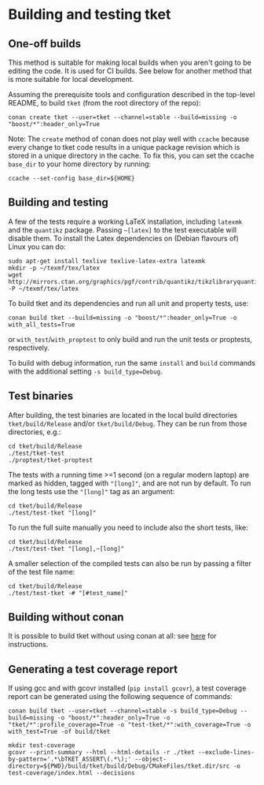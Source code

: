 # Building and testing tket

## One-off builds

This method is suitable for making local builds when you aren't going to be
editing the code. It is used for CI builds. See below for another method that is
more suitable for local development.

Assuming the prerequisite tools and configuration described in the top-level
README, to build `tket` (from the root directory of the repo):

```shell
conan create tket --user=tket --channel=stable --build=missing -o "boost/*":header_only=True
```

Note: The `create` method of conan does not play well with `ccache` because every
change to tket code results in a unique package revision which is stored in a
unique directory in the cache. To fix this, you can set the ccache `base_dir` to
your home directory by running:

```shell
ccache --set-config base_dir=${HOME}
```

## Building and testing

A few of the tests require a working LaTeX installation, including `latexmk` and
the `quantikz` package. Passing `~[latex]` to the test executable will disable
them. To install the Latex dependencies on (Debian flavours of) Linux you can
do:

```shell
sudo apt-get install texlive texlive-latex-extra latexmk
mkdir -p ~/texmf/tex/latex
wget http://mirrors.ctan.org/graphics/pgf/contrib/quantikz/tikzlibraryquantikz.code.tex -P ~/texmf/tex/latex
```

To build tket and its dependencies and run all unit and property tests, use:

```shell
conan build tket --build=missing -o "boost/*":header_only=True -o with_all_tests=True
```
or `with_test`/`with_proptest` to only build and run the unit tests or proptests, respectively.
 
To build with debug information, run the same `install` and `build` commands with the additional setting `-s build_type=Debug`.

## Test binaries

After building, the test binaries are located in the local
build directories `tket/build/Release` and/or `tket/build/Debug`. 
They can be run from those directories, e.g.:
```shell
cd tket/build/Release
./test/tket-test
./proptest/tket-proptest
```

The tests with a running time >=1 second (on a regular modern laptop) are marked
as hidden, tagged with `"[long]"`, and are not run by default. To run the long
tests use the `"[long]"` tag as an argument:
```shell
cd tket/build/Release
./test/test-tket "[long]"
```

To run the full suite manually you need to include also the short tests, like:
```shell
cd tket/build/Release
./test/test-tket "[long],~[long]"
```

A smaller selection of the compiled tests can also be run by passing a filter of
the test file name:
```shell
cd tket/build/Release
./test/test-tket -# "[#test_name]"
```

## Building without conan

It is possible to build tket without using conan at all: see
[here](../build-without-conan.md) for instructions.

## Generating a test coverage report

If using gcc and with gcovr installed (`pip install gcovr`), a test coverage
report can be generated using the following sequence of commands:

```shell
conan build tket --user=tket --channel=stable -s build_type=Debug --build=missing -o "boost/*":header_only=True -o "tket/*":profile_coverage=True -o "test-tket/*":with_coverage=True -o with_test=True -of build/tket

mkdir test-coverage
gcovr --print-summary --html --html-details -r ./tket --exclude-lines-by-pattern='.*\bTKET_ASSERT\(.*\);' --object-directory=${PWD}/build/tket/build/Debug/CMakeFiles/tket.dir/src -o test-coverage/index.html --decisions
```
